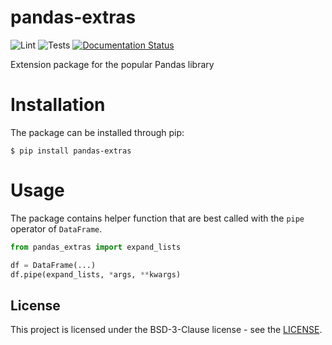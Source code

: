 # pandas-extras
![Lint](https://github.com/nokia/pandas-extras/workflows/Pylint/badge.svg)
![Tests](https://github.com/nokia/pandas-extras/workflows/Coverage/badge.svg)
[![Documentation Status](https://readthedocs.org/projects/pandas-extras/badge/?version=latest)](https://pandas-extras.readthedocs.io/en/latest/?badge=latest)

Extension package for the popular Pandas library

# Installation
The package can be installed through pip:
```console
$ pip install pandas-extras
```

# Usage
The package contains helper function that are best called with the `pipe` operator of `DataFrame`.

```python
from pandas_extras import expand_lists

df = DataFrame(...)
df.pipe(expand_lists, *args, **kwargs)
```

## License

This project is licensed under the BSD-3-Clause license - see the [LICENSE](https://github.com/nokia/pandas-extras/blob/master/LICENSE).
